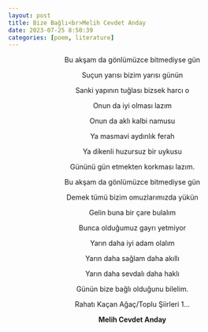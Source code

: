 ```yaml
---
layout: post
title: Bize Bağlı<br>Melih Cevdet Anday
date: 2023-07-25 8:50:39
categories: [poem, literature]
---
```


<style>
sam {text-align: center;}
</style>

<sam>

Bu akşam da gönlümüzce bitmediyse gün

Suçun yarısı bizim yarısı günün

Sanki yapının tuğlası bizsek harcı o

Onun da iyi olması lazım

Onun da aklı kalbi namusu

Ya masmavi aydınlık ferah

Ya dikenli huzursuz bir uykusu

Gününü gün etmekten korkması lazım.


Bu akşam da gönlümüzce bitmediyse gün

Demek tümü bizim omuzlarımızda yükün

Gelin buna bir çare bulalım

Bunca olduğumuz gayrı yetmiyor

Yarın daha iyi adam olalım

Yarın daha sağlam daha akıllı

Yarın daha sevdalı daha haklı

Günün bize bağlı olduğunu bilelim.

Rahatı Kaçan Ağaç/Toplu Şiirleri 1…

<b>Melih Cevdet Anday</b>

</sam>
